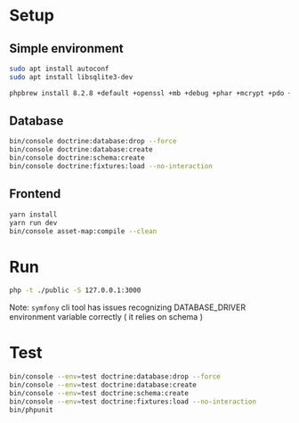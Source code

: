 # Setup

## Simple environment
```bash
sudo apt install autoconf
sudo apt install libsqlite3-dev

phpbrew install 8.2.8 +default +openssl +mb +debug +phar +mcrypt +pdo +iconv +pgsql +sqlite +intl +opcache +iconv
```

## Database
```bash
bin/console doctrine:database:drop --force
bin/console doctrine:database:create
bin/console doctrine:schema:create
bin/console doctrine:fixtures:load --no-interaction 
```

## Frontend
```bash
yarn install
yarn run dev
bin/console asset-map:compile --clean
```

# Run
```bash
php -t ./public -S 127.0.0.1:3000
```
Note: ```symfony``` cli tool has issues recognizing DATABASE_DRIVER environment variable correctly ( it relies on schema )

# Test
```bash
bin/console --env=test doctrine:database:drop --force
bin/console --env=test doctrine:database:create
bin/console --env=test doctrine:schema:create
bin/console --env=test doctrine:fixtures:load --no-interaction 
bin/phpunit
```
